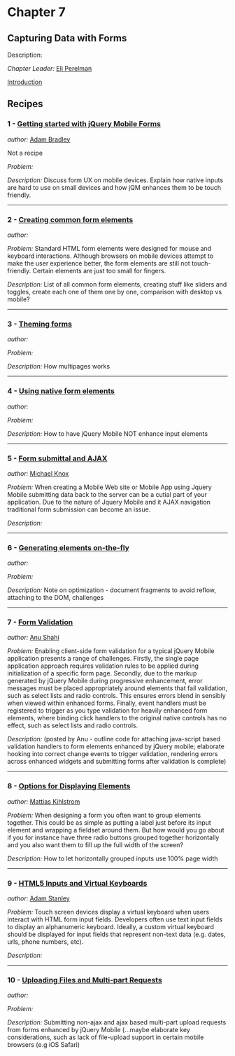 # Chapter 7

## Capturing Data with Forms

Description: 

*Chapter Leader:* <a href="mailto:eli@eliperelman.com">Eli Perelman</a>

<a href="/jquerymobilecookbook/book/blob/master/7-capturing-data-with-forms/introduction.adoc">Introduction</a>

## Recipes

### 1 - <a href="/jquerymobilecookbook/book/blob/master/7-capturing-data-with-forms/recipe-1.adoc">Getting started with jQuery Mobile Forms</a>
*author:* <a href="mailto:adambradley25@gmail.com">Adam Bradley</a>

Not a recipe

*Problem:* 

*Description:* Discuss form UX on mobile devices. Explain how native inputs are hard to use on small devices and how jQM enhances them to be touch friendly.

---

### 2 - <a href="/jquerymobilecookbook/book/blob/master/7-capturing-data-with-forms/recipe-2.adoc">Creating common form elements</a>
*author:* <a href="mailto:"></a>

*Problem:* Standard HTML form elements were designed for mouse and keyboard interactions. Although browsers on mobile devices attempt to make the user experience better, the form elements are still not touch-friendly. Certain elements are just too small for fingers.

*Description:* List of all common form elements, creating stuff like sliders and toggles, create each one of them one by one, comparison with desktop vs mobile?

---

### 3 - <a href="/jquerymobilecookbook/book/blob/master/7-capturing-data-with-forms/recipe-4.adoc">Theming forms</a>
*author:* <a href="mailto:"></a>

*Problem:* 

*Description:* How multipages works

---

### 4 - <a href="/jquerymobilecookbook/book/blob/master/7-capturing-data-with-forms/recipe-5.adoc">Using native form elements</a>
*author:* <a href="mailto:"></a>

*Problem:* 

*Description:* How to have jQuery Mobile NOT enhance input elements

---

### 5 - <a href="/jquerymobilecookbook/book/blob/master/7-capturing-data-with-forms/recipe-6.adoc">Form submittal and AJAX</a>
*author:* <a href="mailto:webdpro@gmail.com">Michael Knox</a>

*Problem:* When creating a Mobile Web site or Mobile App using Jquery Mobile submitting data back to the server can be a cutial part of your application. Due to the nature of Jquery Mobile and it AJAX navigation traditional form submission can become an issue. 

*Description:* 

---

### 6 - <a href="/jquerymobilecookbook/book/blob/master/7-capturing-data-with-forms/recipe-7.adoc">Generating elements on-the-fly</a>
*author:* <a href="mailto:"></a>

*Problem:* 

*Description:* Note on optimization - document fragments to avoid reflow, attaching to the DOM, challenges

---

### 7 - <a href="/jquerymobilecookbook/book/blob/master/7-capturing-data-with-forms/recipe-8.adoc">Form Validation</a>
*author:* <a href="mailto:anu.shahi@gmail.com">Anu Shahi</a>

*Problem:* Enabling client-side form validation for a typical jQuery Mobile application presents a range of challenges. Firstly, the single page application approach requires validation rules to be applied during initialization of a specific form page. Secondly, due to the markup generated by jQuery Mobile during progressive enhancement, error messages must be placed appropriately around elements that fail validation, such as select lists and radio controls. This ensures errors blend in sensibly when viewed within enhanced forms. Finally, event handlers must be registered to trigger as you type validation for heavily enhanced form elements, where binding click handlers to the original native controls has no effect, such as select lists and radio controls.

*Description:*  (posted by Anu - outline code for attaching java-script based validation handlers to form elements enhanced by jQuery mobile; elaborate hooking into correct change events to trigger validation, rendering errors across enhanced widgets and submitting forms after validation is complete)    

---

### 8 - <a href="/jquerymobilecookbook/book/blob/master/7-capturing-data-with-forms/recipe-9.adoc">Options for Displaying Elements</a>
*author:* <a href="mailto:mattias@kihlstrom.com">Mattias Kihlstrom</a>

*Problem:* When designing a form you often want to group elements together. This could be as simple as putting a label just before its input element and wrapping a fieldset around them. But how would you go about if you for instance have three radio buttons grouped together horizontally and you also want them to fill up the full width of the screen?

*Description:* How to let horizontally grouped inputs use 100% page width

---

### 9 - <a href="/jquerymobilecookbook/book/blob/master/7-capturing-data-with-forms/recipe-10.adoc">HTML5 Inputs and Virtual Keyboards</a>
*author:* <a href="mailto:astanley@rim.com">Adam Stanley</a>

*Problem:* Touch screen devices display a virtual keyboard when users interact with HTML form input fields. Developers often use text input fields to display an alphanumeric keyboard.  Ideally, a custom virtual keyboard should be displayed for input fields that represent non-text data (e.g. dates, urls, phone numbers, etc).

*Description:* 

---

### 10 - <a href="/jquerymobilecookbook/book/blob/master/7-capturing-data-with-forms/recipe-11.adoc">Uploading Files and Multi-part Requests</a>
*author:* <a href="mailto:"></a>

*Problem:* 

*Description:* Submitting non-ajax and ajax based multi-part upload requests from forms enhanced by jQuery Mobile (...maybe elaborate key considerations, such as lack of file-upload support in certain mobile browsers (e.g iOS Safari)   

